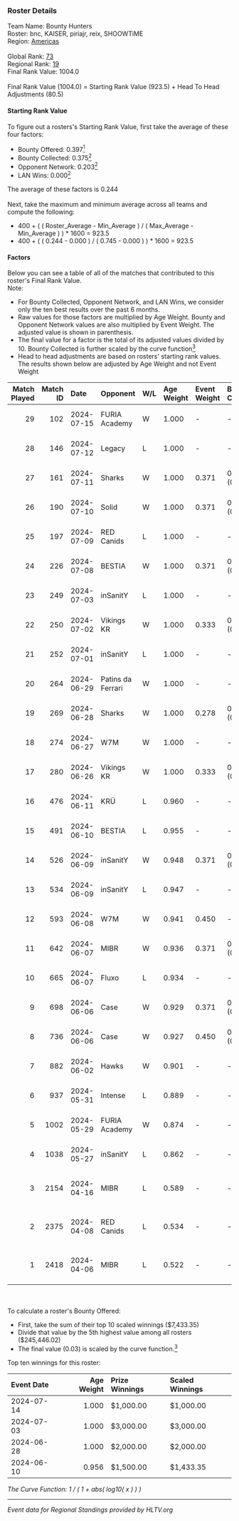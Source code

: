 ### Roster Details<br />
Team Name: Bounty Hunters<br />
Roster: bnc, KAISER, piriajr, reix, SHOOWTiME<br />
Region: [Americas]( ../standings_americas.md)<br />
<br />
Global Rank: [73](../standings_global.md)<br />
Regional Rank: [19]( ../standings_americas.md)<br />
Final Rank Value:  1004.0<br />
<br />
Final Rank Value (1004.0) = Starting Rank Value (923.5) + Head To Head Adjustments (80.5)<br />

#### Starting Rank Value<br />
To figure out a rosters's Starting Rank Value, first take the average of these four factors:<br />
- Bounty Offered: 0.397[<sup>1</sup>](#table2)
- Bounty Collected: 0.375[<sup>2</sup>](#table1)
- Opponent Network: 0.203[<sup>2</sup>](#table1)
- LAN Wins: 0.000[<sup>2</sup>](#table1)

The average of these factors is 0.244<br />
<br />
Next, take the maximum and minimum average across all teams and compute the following:<br />
- 400 + ( ( Roster_Average - Min_Average ) / ( Max_Average - Min_Average ) ) * 1600 = 923.5
- 400 + ( ( 0.244 - 0.000 ) / ( 0.745 - 0.000 ) ) * 1600 = 923.5


#### Factors<br />
Below you can see a table of all of the matches that contributed to this roster's Final Rank Value.<br />
Note:<br />

- For Bounty Collected, Opponent Network, and LAN Wins, we consider only the ten best results over the past 6 months.
- Raw values for those factors are multiplied by Age Weight. Bounty and Opponent Network values are also multiplied by Event Weight. The adjusted value is shown in parenthesis.
- The final value for a factor is the total of its adjusted values divided by 10. Bounty Collected is further scaled by the curve function[<sup>3</sup>](#curveFunction)
- Head to head adjustments are based on rosters' starting rank values. The results shown below are adjusted by Age Weight and not Event Weight
<span id="table1"></span><br />


| Match Played | Match ID | Date       | Opponent          | W/L | Age Weight | Event Weight | Bounty Collected | Opponent Network | LAN Wins  | H2H Adj. | Roster                                |
| -: | -: | :- | :- | :- | :- | :- | :- | :- | :- | -: | :- |
|           29 |      102 | 2024-07-15 | FURIA Academy     | W   | 1.000      | -            | -                | -                | 0 (0.000) |     2.11 | bnc, KAISER, piriajr, reix, SHOOWTiME |
|           28 |      146 | 2024-07-12 | Legacy            | L   | 1.000      | -            | -                | -                | -         |    -9.95 | bnc, KAISER, piriajr, reix, SHOOWTiME |
|           27 |      161 | 2024-07-11 | Sharks            | W   | 1.000      | 0.371        | 0.046 (0.017)    | 0.501 (0.186)    | 0 (0.000) |    17.17 | bnc, KAISER, piriajr, reix, SHOOWTiME |
|           26 |      190 | 2024-07-10 | Solid             | W   | 1.000      | 0.371        | 0.047 (0.017)    | 0.622 (0.230)    | 0 (0.000) |    10.74 | bnc, KAISER, piriajr, reix, SHOOWTiME |
|           25 |      197 | 2024-07-09 | RED Canids        | L   | 1.000      | -            | -                | -                | -         |    -6.03 | bnc, KAISER, piriajr, reix, SHOOWTiME |
|           24 |      226 | 2024-07-08 | BESTIA            | W   | 1.000      | 0.371        | 0.050 (0.019)    | 0.645 (0.239)    | 0 (0.000) |    19.82 | bnc, KAISER, piriajr, reix, SHOOWTiME |
|           23 |      249 | 2024-07-03 | inSanitY          | L   | 1.000      | -            | -                | -                | -         |   -11.16 | bnc, KAISER, piriajr, reix, SHOOWTiME |
|           22 |      250 | 2024-07-02 | Vikings KR        | W   | 1.000      | 0.333        | 0.012 (0.004)    | 0.430 (0.143)    | 0 (0.000) |    10.13 | bnc, KAISER, piriajr, reix, SHOOWTiME |
|           21 |      252 | 2024-07-01 | inSanitY          | L   | 1.000      | -            | -                | -                | -         |   -11.68 | bnc, KAISER, piriajr, reix, SHOOWTiME |
|           20 |      264 | 2024-06-29 | Patins da Ferrari | W   | 1.000      | -            | -                | -                | 0 (0.000) |    10.65 | bnc, KAISER, piriajr, reix, SHOOWTiME |
|           19 |      269 | 2024-06-28 | Sharks            | W   | 1.000      | 0.278        | 0.046 (0.013)    | -                | 0 (0.000) |    20.23 | bnc, KAISER, piriajr, reix, SHOOWTiME |
|           18 |      274 | 2024-06-27 | W7M               | W   | 1.000      | -            | -                | -                | 0 (0.000) |     9.65 | bnc, KAISER, piriajr, reix, SHOOWTiME |
|           17 |      280 | 2024-06-26 | Vikings KR        | W   | 1.000      | 0.333        | 0.012 (0.004)    | 0.430 (0.143)    | 0 (0.000) |    10.16 | bnc, KAISER, piriajr, reix, SHOOWTiME |
|           16 |      476 | 2024-06-11 | KRÜ               | L   | 0.960      | -            | -                | -                | -         |   -17.25 | bnc, KAISER, piriajr, reix, SHOOWTiME |
|           15 |      491 | 2024-06-10 | BESTIA            | L   | 0.955      | -            | -                | -                | -         |    -9.70 | bnc, KAISER, piriajr, reix, SHOOWTiME |
|           14 |      526 | 2024-06-09 | inSanitY          | W   | 0.948      | 0.371        | 0.069 (0.024)    | 0.470 (0.165)    | 0 (0.000) |    18.09 | bnc, KAISER, piriajr, reix, SHOOWTiME |
|           13 |      534 | 2024-06-09 | inSanitY          | L   | 0.947      | -            | -                | -                | -         |   -11.58 | bnc, KAISER, piriajr, reix, SHOOWTiME |
|           12 |      593 | 2024-06-08 | W7M               | W   | 0.941      | 0.450        | -                | 0.418 (0.177)    | -         |     9.35 | bnc, KAISER, piriajr, reix, SHOOWTiME |
|           11 |      642 | 2024-06-07 | MIBR              | W   | 0.936      | 0.371        | 0.269 (0.093)    | 0.614 (0.213)    | -         |    28.63 | bnc, KAISER, piriajr, reix, SHOOWTiME |
|           10 |      665 | 2024-06-07 | Fluxo             | L   | 0.934      | -            | -                | -                | -         |    -6.66 | bnc, KAISER, piriajr, reix, SHOOWTiME |
|            9 |      698 | 2024-06-06 | Case              | W   | 0.929      | 0.371        | 0.034 (0.012)    | 0.697 (0.240)    | -         |    14.25 | bnc, KAISER, piriajr, reix, SHOOWTiME |
|            8 |      736 | 2024-06-06 | Case              | W   | 0.927      | 0.450        | 0.034 (0.014)    | 0.697 (0.291)    | -         |    15.43 | bnc, KAISER, piriajr, reix, SHOOWTiME |
|            7 |      882 | 2024-06-02 | Hawks             | W   | 0.901      | -            | -                | -                | -         |     3.87 | bnc, KAISER, piriajr, reix, SHOOWTiME |
|            6 |      937 | 2024-05-31 | Intense           | L   | 0.889      | -            | -                | -                | -         |   -23.59 | bnc, KAISER, piriajr, reix, SHOOWTiME |
|            5 |     1002 | 2024-05-29 | FURIA Academy     | W   | 0.874      | -            | -                | -                | -         |     3.07 | bnc, KAISER, piriajr, reix, SHOOWTiME |
|            4 |     1038 | 2024-05-27 | inSanitY          | L   | 0.862      | -            | -                | -                | -         |   -10.94 | bnc, KAISER, piriajr, reix, SHOOWTiME |
|            3 |     2154 | 2024-04-16 | MIBR              | L   | 0.589      | -            | -                | -                | -         |    -0.46 | bnc, KAISER, reix, SHOOWTiME, Tomate  |
|            2 |     2375 | 2024-04-08 | RED Canids        | L   | 0.534      | -            | -                | -                | -         |    -3.31 | bnc, KAISER, reix, SHOOWTiME, Tomate  |
|            1 |     2418 | 2024-04-06 | MIBR              | L   | 0.522      | -            | -                | -                | -         |    -0.51 | bnc, KAISER, reix, SHOOWTiME, Tomate  |

<br />
<span id="table2"></span><br />
To calculate a roster's Bounty Offered:<br />

- First, take the sum of their top 10 scaled winnings ($7,433.35)
- Divide that value by the 5th highest value among all rosters ($245,446.02)
- The final value (0.03) is scaled by the curve function.[<sup>3</sup>](#curveFunction)

Top ten winnings for this roster:<br />

| Event Date | Age Weight | Prize Winnings | Scaled Winnings |
| :- | -: | :- | :- |
| 2024-07-14 |      1.000 | $1,000.00      | $1,000.00       |
| 2024-07-03 |      1.000 | $3,000.00      | $3,000.00       |
| 2024-06-28 |      1.000 | $2,000.00      | $2,000.00       |
| 2024-06-10 |      0.956 | $1,500.00      | $1,433.35       |


<span id="curveFunction"></span>_The Curve Function: 1 / ( 1 + abs( log10( x ) ) )_<br />

---
_Event data for Regional Standings provided by HLTV.org_<br />
